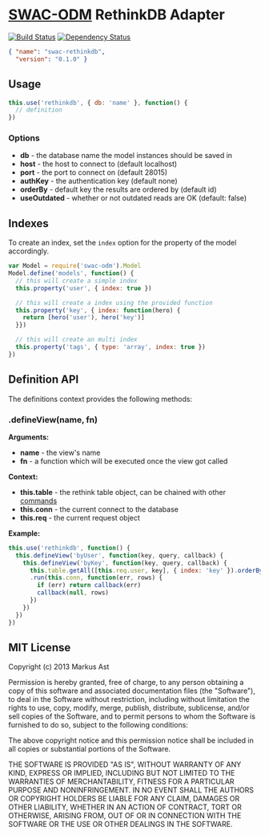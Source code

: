 # [SWAC-ODM](https://github.com/rkusa/swac-odm) RethinkDB Adapter
[![Build Status](https://secure.travis-ci.org/rkusa/swac-rethinkdb.png)](http://travis-ci.org/rkusa/swac-rethinkdb) [![Dependency Status](https://gemnasium.com/rkusa/swac-rethinkdb.png)](https://gemnasium.com/rkusa/swac-rethinkdb)

```json
{ "name": "swac-rethinkdb",
  "version": "0.1.0" }
```

## Usage

```js
this.use('rethinkdb', { db: 'name' }, function() {
  // definition
})
```

### Options

* **db** - the database name the model instances should be saved in
* **host** - the host to connect to (default localhost)
* **port** - the port to connect on (default 28015)
* **authKey** - the authentication key (default none)
* **orderBy** - default key the results are ordered by (default id)
* **useOutdated** - whether or not outdated reads are OK (default: false)

## Indexes

To create an index, set the `index` option for the property of the model accordingly.

```js
var Model = require('swac-odm').Model
Model.define('models', function() {
  // this will create a simple index
  this.property('user', { index: true })

  // this will create a index using the provided function
  this.property('key', { index: function(hero) {
    return [hero('user'), hero('key')]
  }})

  // this will create an multi index
  this.property('tags', { type: 'array', index: true })
})
```

## Definition API

The definitions context provides the following methods:

### .defineView(name, fn)

**Arguments:**

* **name** - the view's name
* **fn** - a function which will be executed once the view got called

**Context:**

* **this.table** - the rethink table object, can be chained with other [commands](http://www.rethinkdb.com/api/javascript)
* **this.conn** - the current connect to the database
* **this.req** - the current request object

**Example:**

```js
this.use('rethinkdb', function() {
  this.defineView('byUser', function(key, query, callback) {
    this.defineView('byKey', function(key, query, callback) {
      this.table.getAll([this.req.user, key], { index: 'key' }).orderBy('id')
      .run(this.conn, function(err, rows) {
        if (err) return callback(err)
        callback(null, rows)
      })
    })
  })
})
```

## MIT License
Copyright (c) 2013 Markus Ast

Permission is hereby granted, free of charge, to any person obtaining a copy of this software and associated documentation files (the "Software"), to deal in the Software without restriction, including without limitation the rights to use, copy, modify, merge, publish, distribute, sublicense, and/or sell copies of the Software, and to permit persons to whom the Software is furnished to do so, subject to the following conditions:

The above copyright notice and this permission notice shall be included in all copies or substantial portions of the Software.

THE SOFTWARE IS PROVIDED "AS IS", WITHOUT WARRANTY OF ANY KIND, EXPRESS OR IMPLIED, INCLUDING BUT NOT LIMITED TO THE WARRANTIES OF MERCHANTABILITY, FITNESS FOR A PARTICULAR PURPOSE AND NONINFRINGEMENT. IN NO EVENT SHALL THE AUTHORS OR COPYRIGHT HOLDERS BE LIABLE FOR ANY CLAIM, DAMAGES OR OTHER LIABILITY, WHETHER IN AN ACTION OF CONTRACT, TORT OR OTHERWISE, ARISING FROM, OUT OF OR IN CONNECTION WITH THE SOFTWARE OR THE USE OR OTHER DEALINGS IN THE SOFTWARE.